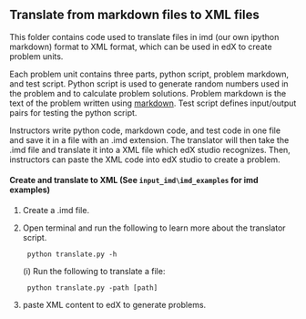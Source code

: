 ## Translate from markdown files to XML files

This folder contains code used to translate files in imd (our own ipython markdown) format to XML format, which can be used in edX to create problem units.

Each problem unit contains three parts, python script, problem markdown, and test script. Python script is used to generate random numbers used in the problem and to calculate problem solutions. Problem markdown is the text of the problem written using [markdown](https://daringfireball.net/projects/markdown/syntax). Test script defines input/output pairs for testing the python script.

Instructors write python code, markdown code, and test code in one file and save it in a file with an .imd extension. The translator will then take the .imd file and translate it into a XML file which edX studio recognizes. Then, instructors can paste the XML code into edX studio to create a problem.

#### Create and translate to XML (See ```input_imd\imd_examples``` for imd examples)

1. Create a .imd file.
2. Open terminal and run the following to learn more about the translator script.

		python translate.py -h
		
   (i) Run the following to translate a file:
   
   		python translate.py -path [path]

3. paste XML content to edX to generate problems.

